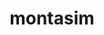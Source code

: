 ---
title: montasim
github: https://github.com/montasim
mode: dark
transition: 3s
archetype:
  - Little Bit of Everything
---